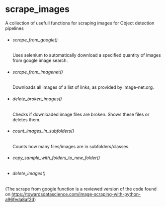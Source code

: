 # scrape_images

A collection of usefull functions for scraping images for Object detection pipelines
- ###### scrape_from_google()

  Uses selenium to automatically download a specified quantity of images from google image search.  

- ###### scrape_from_imagenet()

  Downloads all images of a list of links, as provided by image-net.org.

- ###### delete_broken_images()

  Checks if downloaded image files are broken. Shows these files or deletes them.

- ###### count_images_in_subfolders()

  Counts how many files/images are in subfolders/classes.

- ###### copy_sample_with_folders_to_new_folder()

- ###### delete_images()


(The scrape from google function is a reviewed version of the code found on
https://towardsdatascience.com/image-scraping-with-python-a96feda8af2d)
